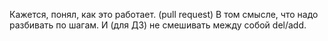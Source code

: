 Кажется, понял, как это работает. (pull request)
В том смысле, что надо разбивать по шагам.
И (для ДЗ) не смешивать между собой del/add.
